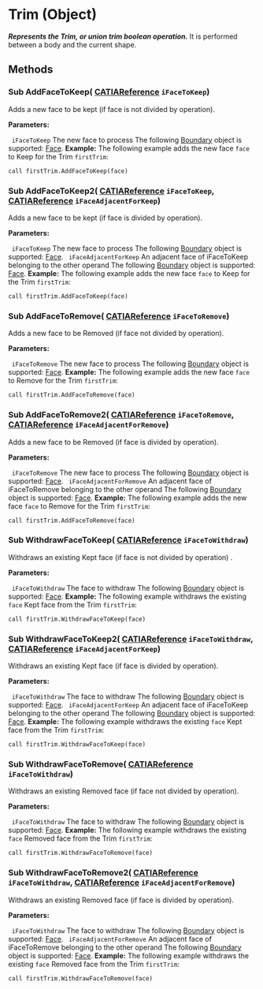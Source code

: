 # Trim (Object)

**_Represents the Trim, or union trim boolean operation._**
It is performed between a body and the current shape.

## Methods

### Sub **AddFaceToKeep**( [CATIAReference](../InfInterfaces/interface_Reference_17481.md)  `iFaceToKeep`)

Adds a new face to be kept (if face is not divided by operation).

**Parameters:**

` iFaceToKeep`      The new face to process
The following
[Boundary](../MecModInterfaces/interface_Boundary_14542.md) object is supported: [Face](../MecModInterfaces/interface_Face_3398.md).  **Example:**     The following example adds the new face `face` to Keep for the Trim `firstTrim`:

```VBScript
call firstTrim.AddFaceToKeep(face)

```

### Sub **AddFaceToKeep2**( [CATIAReference](../InfInterfaces/interface_Reference_17481.md)  `iFaceToKeep`,  [CATIAReference](../InfInterfaces/interface_Reference_17481.md)  `iFaceAdjacentForKeep`)

Adds a new face to be kept (if face is divided by operation).

**Parameters:**

` iFaceToKeep`      The new face to process
The following
[Boundary](../MecModInterfaces/interface_Boundary_14542.md) object is supported: [Face](../MecModInterfaces/interface_Face_3398.md). ` iFaceAdjacentForKeep`      An adjacent face of iFaceToKeep belonging to the other operand
The following
[Boundary](../MecModInterfaces/interface_Boundary_14542.md) object is supported: [Face](../MecModInterfaces/interface_Face_3398.md).  **Example:**     The following example adds the new face `face` to Keep for the Trim `firstTrim`:

```VBScript
call firstTrim.AddFaceToKeep(face)

```

### Sub **AddFaceToRemove**( [CATIAReference](../InfInterfaces/interface_Reference_17481.md)  `iFaceToRemove`)

Adds a new face to be Removed (if face not divided by operation).

**Parameters:**

` iFaceToRemove`      The new face to process
The following
[Boundary](../MecModInterfaces/interface_Boundary_14542.md) object is supported: [Face](../MecModInterfaces/interface_Face_3398.md).  **Example:**     The following example adds the new face `face` to Remove for the Trim `firstTrim`:

```VBScript
call firstTrim.AddFaceToRemove(face)

```

### Sub **AddFaceToRemove2**( [CATIAReference](../InfInterfaces/interface_Reference_17481.md)  `iFaceToRemove`,  [CATIAReference](../InfInterfaces/interface_Reference_17481.md)  `iFaceAdjacentForRemove`)

Adds a new face to be Removed (if face is divided by operation).

**Parameters:**

` iFaceToRemove`      The new face to process
The following
[Boundary](../MecModInterfaces/interface_Boundary_14542.md) object is supported: [Face](../MecModInterfaces/interface_Face_3398.md). ` iFaceAdjacentForRemove`      An adjacent face of iFaceToRemove belonging to the other operand
The following
[Boundary](../MecModInterfaces/interface_Boundary_14542.md) object is supported: [Face](../MecModInterfaces/interface_Face_3398.md).  **Example:**     The following example adds the new face `face` to Remove for the Trim `firstTrim`:

```VBScript
call firstTrim.AddFaceToRemove(face)

```

### Sub **WithdrawFaceToKeep**( [CATIAReference](../InfInterfaces/interface_Reference_17481.md)  `iFaceToWithdraw`)

Withdraws an existing Kept face (if face is not divided by operation) .

**Parameters:**

` iFaceToWithdraw`      The face to withdraw
The following
[Boundary](../MecModInterfaces/interface_Boundary_14542.md) object is supported: [Face](../MecModInterfaces/interface_Face_3398.md).  **Example:**     The following example withdraws the existing `face` Kept face from the Trim `firstTrim`:

```VBScript
call firstTrim.WithdrawFaceToKeep(face)

```

### Sub **WithdrawFaceToKeep2**( [CATIAReference](../InfInterfaces/interface_Reference_17481.md)  `iFaceToWithdraw`,  [CATIAReference](../InfInterfaces/interface_Reference_17481.md)  `iFaceAdjacentForKeep`)

Withdraws an existing Kept face (if face is divided by operation).

**Parameters:**

` iFaceToWithdraw`      The face to withdraw
The following
[Boundary](../MecModInterfaces/interface_Boundary_14542.md) object is supported: [Face](../MecModInterfaces/interface_Face_3398.md). ` iFaceAdjacentForKeep`      An adjacent face of iFaceToKeep belonging to the other operand
The following
[Boundary](../MecModInterfaces/interface_Boundary_14542.md) object is supported: [Face](../MecModInterfaces/interface_Face_3398.md).  **Example:**     The following example withdraws the existing `face` Kept face from the Trim `firstTrim`:

```VBScript
call firstTrim.WithdrawFaceToKeep(face)

```

### Sub **WithdrawFaceToRemove**( [CATIAReference](../InfInterfaces/interface_Reference_17481.md)  `iFaceToWithdraw`)

Withdraws an existing Removed face (if face not divided by operation).

**Parameters:**

` iFaceToWithdraw`      The face to withdraw
The following
[Boundary](../MecModInterfaces/interface_Boundary_14542.md) object is supported: [Face](../MecModInterfaces/interface_Face_3398.md).  **Example:**     The following example withdraws the existing `face` Removed face from the Trim `firstTrim`:

```VBScript
call firstTrim.WithdrawFaceToRemove(face)

```

### Sub **WithdrawFaceToRemove2**( [CATIAReference](../InfInterfaces/interface_Reference_17481.md)  `iFaceToWithdraw`,  [CATIAReference](../InfInterfaces/interface_Reference_17481.md)  `iFaceAdjacentForRemove`)

Withdraws an existing Removed face (if face is divided by operation).

**Parameters:**

` iFaceToWithdraw`      The face to withdraw
The following
[Boundary](../MecModInterfaces/interface_Boundary_14542.md) object is supported: [Face](../MecModInterfaces/interface_Face_3398.md). ` iFaceAdjacentForRemove`      An adjacent face of iFaceToRemove belonging to the other operand
The following
[Boundary](../MecModInterfaces/interface_Boundary_14542.md) object is supported: [Face](../MecModInterfaces/interface_Face_3398.md).  **Example:**     The following example withdraws the existing `face` Removed face from the Trim `firstTrim`:

```VBScript
call firstTrim.WithdrawFaceToRemove(face)

```